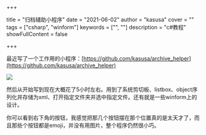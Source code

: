 +++

title = "归档辅助小程序"
date = "2021-06-02"
author = "kasusa"
cover = ""
tags = ["csharp", "winform"]
keywords = ["", ""]
description = "c#教程"
showFullContent = false

+++

最近写了一个工作用的小程序：[https://github.com/kasusa/archive_helper](https://github.com/kasusa/archive_helper)

![](https://tva2.sinaimg.cn/large/0083vuQJgy1gr3z92ku8wj30mg0blq3h.jpg)

然后从开始写到现在大概花了5小时左右。用到了系统剪切板、listbox、object序列化并存储为xml、打开指定文件夹并选中指定文件。还有就是一些winform上的设计。

你可以看到右下角的按钮，我感觉把那几个按钮摆在那个位置真的是太天才了，而且那些个按钮都是emoji，并没有用图片，整个程序仍然很小巧。

